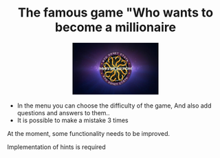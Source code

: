 <h1 align="center"> The famous game "Who wants to become a millionaire
</h1>
<div align="center"><img src="https://github.com/ivanKispaj/MillionairGame/blob/4ee64d7d3b879565840099cdaec0d082ba3f0a63/Millionaire/Assets/Image/Image.xcassets/MillionairLogo.imageset/MillionairLogo.jpg"  width="200" height="120"/>
</div>

<ul>
  <li> In the menu you can choose the difficulty of the game,
And also add questions and answers to them..</li>
  <li> It is possible to make a mistake 3 times</li>
  </ul>

<p> At the moment, some functionality needs to be improved.</p>
<p> Implementation of hints is required</p>
